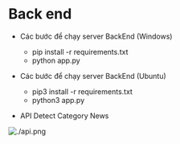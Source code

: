 # Back end


- Các bước để chạy server BackEnd (Windows)
    - pip install -r requirements.txt
    - python app.py

- Các bước để chạy server BackEnd (Ubuntu)
    - pip3 install -r requirements.txt
    - python3 app.py

- API Detect Category News

![./api.png](./api.png)